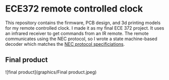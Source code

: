 # ECE372 remote controlled clock

This repository contains the firmware, PCB design, and 3d printing models for my remote controlled clock. I made it as my final ECE 372 project. It uses an infrared receiver to get commands from an IR remote. The remote communicates using the NEC protocol, so I wrote a state machine-based decoder which matches the [NEC protocol specificiations](https://techdocs.altium.com/display/FPGA/NEC+Infrared+Transmission+Protocol).

## Final product
![final product](graphics/Final product.jpeg)

